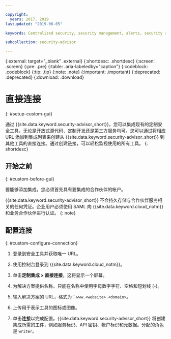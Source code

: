 ```yaml
---

copyright:
  years: 2017, 2019
lastupdated: "2019-06-05"

keywords: Centralized security, security management, alerts, security risk, insights, threat detection

subcollection: security-advisor

---
```


{:external: target="_blank" .external}
{:shortdesc: .shortdesc}
{:screen: .screen}
{:pre: .pre}
{:table: .aria-labeledby="caption"}
{:codeblock: .codeblock}
{:tip: .tip}
{:note: .note}
{:important: .important}
{:deprecated: .deprecated}
{:download: .download}


# 直接连接
{: #setup-custom-gui}

通过 {{site.data.keyword.security-advisor_short}}，您可以集成现有的定制安全工具，无论是开放式源代码、定制开发还是第三方服务均可。您可以通过将相应 URL 添加到集成列表来创建从 {{site.data.keyword.security-advisor_short}} 到其他工具的直接连接。通过创建链接，可以轻松监视使用的所有工具。
{: shortdesc}


## 开始之前
{: #custom-before-gui}

要能够添加集成，您必须首先具有要集成的合作伙伴的帐户。

{{site.data.keyword.security-advisor_short}} 不会持久存储与合作伙伴服务相关的任何凭证。企业用户必须使用 SAML 向 {{site.data.keyword.cloud_notm}} 和业务合作伙伴进行认证。
{: note}

## 配置连接
{: #custom-configure-connection}

1. 登录到安全工具并获取唯一 URL。

2. 使用控制台登录到 {{site.data.keyword.cloud_notm}}。

3. 单击**定制集成 > 直接连接**。这将显示一个屏幕。

  1. 为解决方案提供名称。只能在名称中使用字母数字字符、空格和短划线 (-)。

  2. 输入解决方案的 URL，格式为：`www.<website>.<domain>`。

  3. 上传用于表示工具的图标或图像。

  4. 单击**连接**以完成配置。{{site.data.keyword.security-advisor_short}} 将创建集成所需的工件，例如服务标识、API 密钥、帐户标识和元数据。分配的角色是 `writer`。

